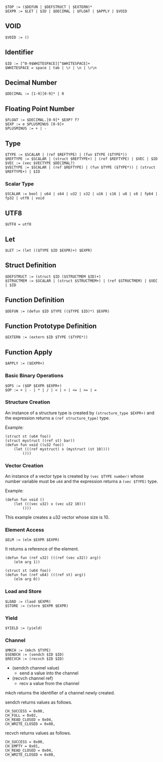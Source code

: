 
```
$TOP := ($DEFUN | $DEFSTRUCT | $EXTERN)*
$EXPR := $LET | $ID | $DECIMAL | $FLOAT | $APPLY | $VOID
```

## VOID

```
$VOID := ()
```

## Identifier

```
$ID := [^0-9$WHITESPACE][^$WHITESPACE]+
$WHITESPACE = space | tab | \r | \n | \r\n
```

## Decimal Number

```
$DECIMAL := [1-9][0-9]* | 0
```

## Floating Point Number

```
$FLOAT := $DECIMAL.[0-9]* $EXP? f?
$EXP := e $PLUSMINUS [0-9]+
$PLUSMINUS := + | -
```

## Type

```
$TYPE := $SCALAR | (ref $REFTYPE) | (fun $TYPE ($TYPE*))
$REFTYPE := $SCALAR | (struct $REFTYPE+) | (ref $REFTYPE) | $VEC | $ID
$VEC := (vec $VECTYPE $DECIMAL?)
$VECTYPE := $SCALAR | (ref $REFTYPE) | (fun $TYPE ($TYPE*)) | (struct $REFTYPE+) | $ID
```

### Scalar Type

```
$SCALAR := bool | u64 | s64 | u32 | s32 | u16 | s16 | u8 | s8 | fp64 | fp32 | utf8 | void
```

## UTF8

```
$UTF8 = utf8
```

## Let

```
$LET := (let (($TYPE $ID $EXPR)+) $EXPR)
```

## Struct Definition

```
$DEFSTRUCT := (struct $ID ($STRUCTMEM $ID)+)
$STRUCTMEM := $SCALAR | (struct $STRUCTMEM+) | (ref $STRUCTMEM) | $VEC | $ID
```

## Function Definition

```
$DEFUN := (defun $ID $TYPE (($TYPE $ID)*) $EXPR)
```

## Function Prototype Definition

```
$EXTERN := (extern $ID $TYPE ($TYPE*))
```

## Function Apply

```
$APPLY := ($EXPR+)
```

### Basic Binary Operations

```
$OPS := ($OP $EXPR $EXPR+)
$OP := + | - | * | / | < | > | <= | >= | =
```

### Structure Creation

An instance of a structure type is created by ```(structure_type $EXPR+)``` and the expression returns
a ```(ref structure_type)``` type.

Example:
```
(struct st (u64 foo))
(struct mystruct ((ref st) bar))
(defun fun void ((u32 foo))
    (let (((ref mystruct) x (mystruct (st 10))))
        ()))
```

### Vector Creation

An instance of a vector type is created by ```(vec $TYPE number)``` whose number variable must be ```u64``` and the expression returns a ```(vec $TYPE)``` type.

Example:
```
(defun fun void ()
    (let (((vec u32) x (vec u32 10)))
        ()))
```
This example creates a u32 vector whose size is 10.

### Element Access

```
$ELM := (elm $EXPR $EXPR)
```

It returns a reference of the element.

```
(defun fun (ref u32) (((ref (vec u32)) arg))
    (elm arg 1))
```

```
(struct st (u64 foo))
(defun fun (ref u64) (((ref st) arg))
    (elm arg 0))
```

### Load and Store

```
$LOAD := (laod $EXPR)
$STORE := (store $EXPR $EXPR)
```

### Yield

```
$YIELD := (yield)
```

### Channel

```
$MKCH := (mkch $TYPE)
$SENDCH := (sendch $ID $ID)
$RECVCH := (recvch $ID $ID)
```

- (sendch channel value)
  - send a value into the channel
- (recvch channel ref)
  - recv a value from the channel

mkch returns the identifier of a channel newly created.

sendch returns values as follows.

```
CH_SUCCESS = 0x00,
CH_FULL = 0x02,
CH_READ_CLOSED = 0x04,
CH_WRITE_CLOSED = 0x08,
```

recvch returns values as follows.

```
CH_SUCCESS = 0x00,
CH_EMPTY = 0x01,
CH_READ_CLOSED = 0x04,
CH_WRITE_CLOSED = 0x08,
```